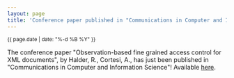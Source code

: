 ```yaml
---
layout: page
title: 'Conference paper published in "Communications in Computer and Information Science"!'
---
```


<small>{{ page.date | date: "%-d %B %Y" }}</small>

The conference paper "Observation-based fine grained access control for XML documents", by Halder, R., Cortesi, A., has just been published in "Communications in Computer and Information Science"! Available [here](https://doi.org/10.1007/978-3-642-27245-5_32).
